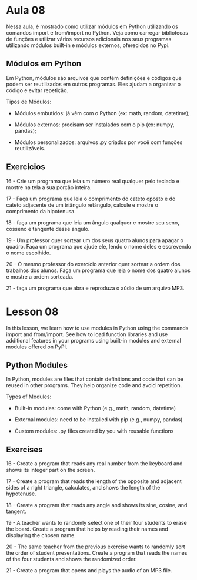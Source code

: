 # Aula 08

Nessa aula, é mostrado como utilizar módulos em Python utilizando os comandos import e from/import no Python. Veja como 
carregar bibliotecas de funções e utilizar vários recursos adicionais nos seus programas utilizando módulos built-in e 
módulos externos, oferecidos no Pypi.

## Módulos em Python

Em Python, módulos são arquivos que contêm definições e códigos que podem ser reutilizados em outros programas. Eles 
ajudam a organizar o código e evitar repetição.

Tipos de Módulos:

* Módulos embutidos: já vêm com o Python (ex: math, random, datetime);

* Módulos externos: precisam ser instalados com o pip (ex: numpy, pandas);

* Módulos personalizados: arquivos .py criados por você com funções reutilizáveis.

## Exercícios

16 - Crie um programa que leia um número real qualquer pelo teclado e mostre na tela a sua porção inteira.

17 - Faça um programa que leia o comprimento do cateto oposto e do cateto adjacente de um triângulo retângulo, calcule 
e mostre o comprimento da hipotenusa.

18 - faça um programa que leia um ângulo qualquer e mostre seu seno, cosseno e tangente desse angulo.

19 - Um professor quer sortear um dos seus quatro alunos para apagar o quadro. Faça um programa que ajude ele, lendo o 
nome deles e escrevendo o nome escolhido.

20 - O mesmo professor do exercício anterior quer sortear a ordem dos trabalhos dos alunos. Faça um programa que leia o 
nome dos quatro alunos e mostre a ordem sorteada.

21 - faça um programa que abra e reproduza o aúdio de um arquivo MP3.

# Lesson 08

In this lesson, we learn how to use modules in Python using the commands import and from/import.
See how to load function libraries and use additional features in your programs using built-in modules and external 
modules offered on PyPI.

## Python Modules

In Python, modules are files that contain definitions and code that can be reused in other programs.
They help organize code and avoid repetition.

Types of Modules:

* Built-in modules: come with Python (e.g., math, random, datetime)

* External modules: need to be installed with pip (e.g., numpy, pandas)

* Custom modules: .py files created by you with reusable functions

## Exercises

16 - Create a program that reads any real number from the keyboard and shows its integer part on the screen.

17 - Create a program that reads the length of the opposite and adjacent sides of a right triangle, calculates, and 
shows the length of the hypotenuse.

18 - Create a program that reads any angle and shows its sine, cosine, and tangent.

19 - A teacher wants to randomly select one of their four students to erase the board.
Create a program that helps by reading their names and displaying the chosen name.

20 - The same teacher from the previous exercise wants to randomly sort the order of student presentations.
Create a program that reads the names of the four students and shows the randomized order.

21 - Create a program that opens and plays the audio of an MP3 file.